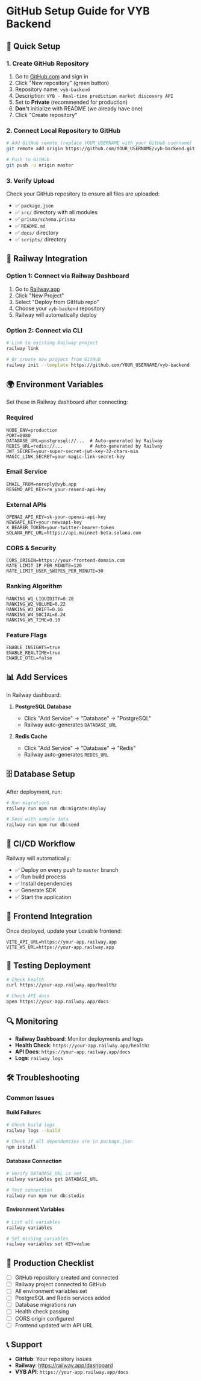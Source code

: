 # GitHub Setup Guide for VYB Backend

## 🚀 Quick Setup

### 1. Create GitHub Repository

1. Go to [GitHub.com](https://github.com) and sign in
2. Click "New repository" (green button)
3. Repository name: `vyb-backend`
4. Description: `VYB - Real-time prediction market discovery API`
5. Set to **Private** (recommended for production)
6. **Don't** initialize with README (we already have one)
7. Click "Create repository"

### 2. Connect Local Repository to GitHub

```bash
# Add GitHub remote (replace YOUR_USERNAME with your GitHub username)
git remote add origin https://github.com/YOUR_USERNAME/vyb-backend.git

# Push to GitHub
git push -u origin master
```

### 3. Verify Upload

Check your GitHub repository to ensure all files are uploaded:
- ✅ `package.json`
- ✅ `src/` directory with all modules
- ✅ `prisma/schema.prisma`
- ✅ `README.md`
- ✅ `docs/` directory
- ✅ `scripts/` directory

## 🔧 Railway Integration

### Option 1: Connect via Railway Dashboard

1. Go to [Railway.app](https://railway.app)
2. Click "New Project"
3. Select "Deploy from GitHub repo"
4. Choose your `vyb-backend` repository
5. Railway will automatically deploy

### Option 2: Connect via CLI

```bash
# Link to existing Railway project
railway link

# Or create new project from GitHub
railway init --template https://github.com/YOUR_USERNAME/vyb-backend
```

## 🌍 Environment Variables

Set these in Railway dashboard after connecting:

### Required
```env
NODE_ENV=production
PORT=8080
DATABASE_URL=postgresql://...  # Auto-generated by Railway
REDIS_URL=redis://...          # Auto-generated by Railway
JWT_SECRET=your-super-secret-jwt-key-32-chars-min
MAGIC_LINK_SECRET=your-magic-link-secret-key
```

### Email Service
```env
EMAIL_FROM=noreply@vyb.app
RESEND_API_KEY=re_your-resend-api-key
```

### External APIs
```env
OPENAI_API_KEY=sk-your-openai-api-key
NEWSAPI_KEY=your-newsapi-key
X_BEARER_TOKEN=your-twitter-bearer-token
SOLANA_RPC_URL=https://api.mainnet-beta.solana.com
```

### CORS & Security
```env
CORS_ORIGIN=https://your-frontend-domain.com
RATE_LIMIT_IP_PER_MINUTE=120
RATE_LIMIT_USER_SWIPES_PER_MINUTE=30
```

### Ranking Algorithm
```env
RANKING_W1_LIQUIDITY=0.28
RANKING_W2_VOLUME=0.22
RANKING_W3_DRIFT=0.16
RANKING_W4_SOCIAL=0.24
RANKING_W5_TIME=0.10
```

### Feature Flags
```env
ENABLE_INSIGHTS=true
ENABLE_REALTIME=true
ENABLE_OTEL=false
```

## 📊 Add Services

In Railway dashboard:

1. **PostgreSQL Database**
   - Click "Add Service" → "Database" → "PostgreSQL"
   - Railway auto-generates `DATABASE_URL`

2. **Redis Cache**
   - Click "Add Service" → "Database" → "Redis"
   - Railway auto-generates `REDIS_URL`

## 🗄️ Database Setup

After deployment, run:

```bash
# Run migrations
railway run npm run db:migrate:deploy

# Seed with sample data
railway run npm run db:seed
```

## 🔄 CI/CD Workflow

Railway will automatically:
- ✅ Deploy on every push to `master` branch
- ✅ Run build process
- ✅ Install dependencies
- ✅ Generate SDK
- ✅ Start the application

## 📱 Frontend Integration

Once deployed, update your Lovable frontend:

```env
VITE_API_URL=https://your-app.railway.app
VITE_WS_URL=https://your-app.railway.app
```

## 🧪 Testing Deployment

```bash
# Check health
curl https://your-app.railway.app/healthz

# Check API docs
open https://your-app.railway.app/docs
```

## 🔍 Monitoring

- **Railway Dashboard**: Monitor deployments and logs
- **Health Check**: `https://your-app.railway.app/healthz`
- **API Docs**: `https://your-app.railway.app/docs`
- **Logs**: `railway logs`

## 🛠️ Troubleshooting

### Common Issues

#### Build Failures
```bash
# Check build logs
railway logs --build

# Check if all dependencies are in package.json
npm install
```

#### Database Connection
```bash
# Verify DATABASE_URL is set
railway variables get DATABASE_URL

# Test connection
railway run npm run db:studio
```

#### Environment Variables
```bash
# List all variables
railway variables

# Set missing variables
railway variables set KEY=value
```

## 🎯 Production Checklist

- [ ] GitHub repository created and connected
- [ ] Railway project connected to GitHub
- [ ] All environment variables set
- [ ] PostgreSQL and Redis services added
- [ ] Database migrations run
- [ ] Health check passing
- [ ] CORS origin configured
- [ ] Frontend updated with API URL

## 📞 Support

- **GitHub**: Your repository issues
- **Railway**: https://railway.app/dashboard
- **VYB API**: `https://your-app.railway.app/docs`
